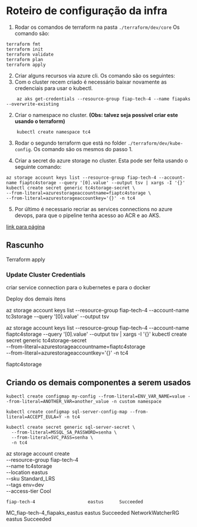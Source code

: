 # Roteiro de configuração da infra

1. Rodar os comandos de terraform na pasta ``./terraform/dev/core`` 
Os comando são:

```shell
terraform fmt
terraform init
terraform validate
terraform plan
terraform apply
```

2. Criar alguns recursos via azure cli.
Os comando são os seguintes:
  1. Com o cluster recem criado é necessário baixar novamente as credenciais para usar o kubectl.

```shell
    az aks get-credentials --resource-group fiap-tech-4 --name fiapaks --overwrite-existing
```

  2. Criar o namespace no cluster. **(Obs: talvez seja possível criar este usando o terraform)**

```shell
    kubectl create namespace tc4
```

3. Rodar o segundo terraform que está no folder ``./terraform/dev/kube-config``. Os comando são os mesmos do passo 1.

4. Criar a secret do azure storage no cluster. Esta pode ser feita usando o seguinte comando:

```shell
az storage account keys list --resource-group fiap-tech-4 --account-name fiaptc4storage --query '[0].value' --output tsv | xargs -I '{}' kubectl create secret generic tc4storage-secret \
--from-literal=azurestorageaccountname=fiaptc4storage \
--from-literal=azurestorageaccountkey='{}' -n tc4
```

5. Por último é necessario recriar as services connections no azure devops, para que o pipeline tenha acesso ao ACR e ao AKS.

[link para página](https://dev.azure.com/caiomaiavms-fiap/tech-challenge-4/_settings/adminservices)


## Rascunho

Terraform apply

### Update Cluster Credentials




criar service connection para o kubernetes e para o docker

Deploy dos demais itens

az storage account keys list --resource-group fiap-tech-4 --account-name tc3storage --query '[0].value' --output tsv


az storage account keys list --resource-group fiap-tech-4 --account-name fiaptc4storage --query '[0].value' --output tsv | xargs -I '{}' kubectl create secret generic tc4storage-secret \
--from-literal=azurestorageaccountname=fiaptc4storage \
--from-literal=azurestorageaccountkey='{}' -n tc4

fiaptc4storage

## Criando os demais componentes a serem usados

```shell
kubectl create configmap my-config --from-literal=ENV_VAR_NAME=value --from-literal=ANOTHER_VAR=another_value -n custom namespace

kubectl create configmap sql-server-config-map --from-literal=ACCEPT_EULA=Y -n tc4

kubectl create secret generic sql-server-secret \
  --from-literal=MSSQL_SA_PASSWORD=senha \
  --from-literal=SVC_PASS=senha \
  -n tc4
```


az storage account create \
    --resource-group fiap-tech-4 \
    --name tc4storage \
    --location eastus \
    --sku Standard_LRS \
    --tags env=dev \
    --access-tier Cool




    fiap-tech-4                    eastus      Succeeded
MC_fiap-tech-4_fiapaks_eastus  eastus      Succeeded
NetworkWatcherRG               eastus      Succeeded